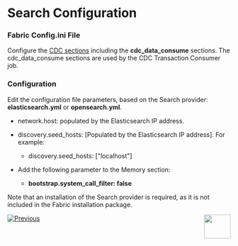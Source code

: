 # Search Configuration

### Fabric Config.ini File

Configure the [CDC sections](/articles/18_fabric_cdc/06_cdc_configuration.md) including the **cdc_data_consume** sections. The cdc_data_consume sections are used by the CDC Transaction Consumer job.

### Configuration

Edit the configuration file parameters, based on the Search provider: **elasticsearch.yml** or **opensearch.yml**.

- network.host: populated by the Elasticsearch IP address.

- discovery.seed_hosts: [Populated by the Elasticsearch IP address]. For example:
  - discovery.seed_hosts: ["localhost"]

- Add the following parameter to the Memory section:
  - **bootstrap.system_call_filter: false**

Note that an installation of the Search provider is required, as it is not included in the Fabric installation package.



[![Previous](/articles/images/Previous.png)](06_search_solution_limitations.md)[<img align="right" width="60" height="54" src="/articles/images/Next.png">](08_search_troubleshooting.md)
